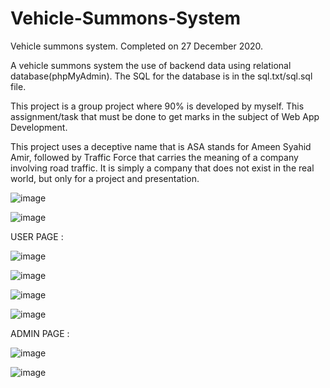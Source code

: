 # Vehicle-Summons-System
Vehicle summons system. Completed on 27 December 2020.

A vehicle summons system the use of backend data using relational database(phpMyAdmin). The SQL for the database is in the sql.txt/sql.sql file.

This project is a group project where 90% is developed by myself. This assignment/task that must be done to get marks in the subject of Web App Development.

This project uses a deceptive name that is ASA stands for Ameen Syahid Amir, followed by Traffic Force that carries the meaning of a company involving road traffic.
It is simply a company that does not exist in the real world, but only for a project and presentation.

![image](https://user-images.githubusercontent.com/40099907/136458146-e57cd9b9-a89c-4346-9cd6-d6f12dbab1de.png)

![image](https://user-images.githubusercontent.com/40099907/136458254-c94e2493-74e8-42aa-a68b-94e6e885883e.png)

USER PAGE :

![image](https://user-images.githubusercontent.com/40099907/136458344-5ec502a2-bda9-45a3-9b0c-07ec5cb576ea.png)

![image](https://user-images.githubusercontent.com/40099907/136458655-c94d539f-9f60-4bd5-9c2b-480a93e4c79f.png)

![image](https://user-images.githubusercontent.com/40099907/136458695-bafa752c-12d9-4d06-b9f0-98d2effb9cd7.png)

![image](https://user-images.githubusercontent.com/40099907/136458795-d7518f40-922b-40c1-82e3-86855dfe56a3.png)


ADMIN PAGE :

![image](https://user-images.githubusercontent.com/40099907/136458416-50e8f28c-0a01-40cd-849f-8419c583245c.png)

![image](https://user-images.githubusercontent.com/40099907/136458543-d49bca05-d655-4296-b654-7df7a612396a.png)
